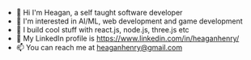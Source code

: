 - 👋 Hi I'm Heagan, a self taught software developer
- 🔭 I'm interested in AI/ML, web development and game development
- 🌱 I build cool stuff with react.js, node.js, three.js etc
- 👥 My LinkedIn profile is https://www.linkedin.com/in/heaganhenry/
- 📫 You can reach me at heaganhenry@gmail.com

<!--
**heaganhenry/heaganhenry** is a ✨ _special_ ✨ repository because its `README.md` (this file) appears on your GitHub profile.

Here are some ideas to get you started:

- 🔭 I’m currently working on ...
- 🌱 I’m currently learning ...
- 👯 I’m looking to collaborate on ...
- 🤔 I’m looking for help with ...
- 💬 Ask me about ...
- 📫 How to reach me: ...
- 😄 Pronouns: ...
- ⚡ Fun fact: ...
-->
